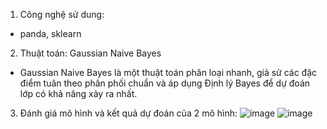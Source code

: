 1. Công nghệ sử dung:
- panda, sklearn

2. Thuật toán: Gaussian Naive Bayes
- Gaussian Naive Bayes là một thuật toán phân loại nhanh, giả sử các đặc điểm tuân theo phân phối chuẩn và áp dụng Định lý Bayes để dự đoán lớp có khả năng xảy ra nhất.

3. Đánh giá mô hình và kết quả dự đoán của 2 mô hình:
![image](https://github.com/user-attachments/assets/13174058-c23e-4082-ac08-8370b57d4c6d)
![image](https://github.com/user-attachments/assets/38ccf6fc-7892-4bf9-8f46-734780410bd9)

